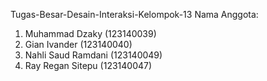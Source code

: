 Tugas-Besar-Desain-Interaksi-Kelompok-13
Nama Anggota:
1. Muhammad Dzaky (123140039)
2. Gian Ivander (123140040)
3. Nahli Saud Ramdani (123140049)
4. Ray Regan Sitepu (123140047)
